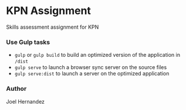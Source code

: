 # KPN Assignment

Skills assessment assignment for KPN

### Use Gulp tasks

* `gulp` or `gulp build` to build an optimized version of the application in `/dist`
* `gulp serve` to launch a browser sync server on the source files
* `gulp serve:dist` to launch a server on the optimized application

### Author
Joel Hernandez
